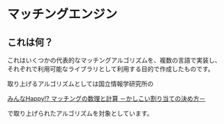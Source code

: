 # マッチングエンジン

## これは何？

これはいくつかの代表的なマッチングアルゴリズムを、複数の言語で実装し、
それぞれで利用可能なライブラリとして利用する目的で作成したものです。

取り上げるアルゴリズムとしては国立情報学研究所の

[みんなHappy!? マッチングの数理と計算 －かしこい割り当ての決め方－](https://www.nii.ac.jp/event/upload/shimin_yokoi_20190702.pdf)

で取り上げられたアルゴリズムを対象としています。
